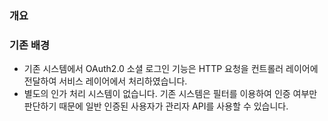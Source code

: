 
### 개요


### 기존 배경
- 기존 시스템에서 OAuth2.0 소셜 로그인 기능은 HTTP 요청을 컨트롤러 레이어에 전달하여 서비스 레이어에서 처리하였습니다.
- 별도의 인가 처리 시스템이 없습니다. 기존 시스템은 필터를 이용하여 인증 여부만 판단하기 때문에 일반 인증된 사용자가 관리자 API를 사용할 수 있습니다.


